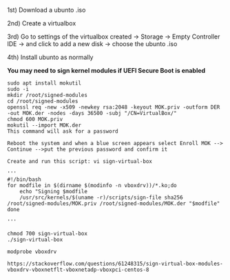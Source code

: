 1st) Download a ubunto .iso

2nd) Create a virtualbox

3rd) Go to settings of the virtualbox created -> Storage -> Empty Controller IDE -> and click to 
add a new disk -> choose the ubunto .iso

4th) Install ubunto as normally

**You may need to sign kernel modules if UEFI Secure Boot is enabled**

	sudo apt install mokutil
	sudo -i
	mkdir /root/signed-modules
	cd /root/signed-modules
	openssl req -new -x509 -newkey rsa:2048 -keyout MOK.priv -outform DER -out MOK.der -nodes -days 36500 -subj "/CN=VirtualBox/"
	chmod 600 MOK.priv
	mokutil --import MOK.der
	This command will ask for a password

	Reboot the system and when a blue screen appears select Enroll MOK --> Continue -->put the previous password and confirm it

	Create and run this script: vi sign-virtual-box

	'''
	#!/bin/bash
	for modfile in $(dirname $(modinfo -n vboxdrv))/*.ko;do
		echo "Signing $modfile
		/usr/src/kernels/$(uname -r)/scripts/sign-file sha256 /root/signed-modules/MOK.priv /root/signed-modules/MOK.der "$modfile"
	done

	'''

	chmod 700 sign-virtual-box
	./sign-virtual-box

	modprobe vboxdrv

	https://stackoverflow.com/questions/61248315/sign-virtual-box-modules-vboxdrv-vboxnetflt-vboxnetadp-vboxpci-centos-8
